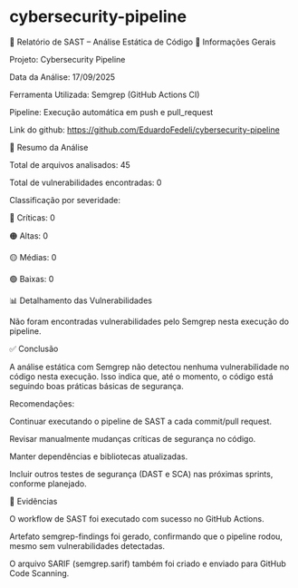 # cybersecurity-pipeline

📄 Relatório de SAST – Análise Estática de Código
📌 Informações Gerais

Projeto: Cybersecurity Pipeline

Data da Análise: 17/09/2025

Ferramenta Utilizada: Semgrep (GitHub Actions CI)

Pipeline: Execução automática em push e pull_request

Link do github: https://github.com/EduardoFedeli/cybersecurity-pipeline

🔎 Resumo da Análise

Total de arquivos analisados: 45

Total de vulnerabilidades encontradas: 0

Classificação por severidade:

🔴 Críticas: 0

🟠 Altas: 0

🟡 Médias: 0

🟢 Baixas: 0

📊 Detalhamento das Vulnerabilidades

Não foram encontradas vulnerabilidades pelo Semgrep nesta execução do pipeline.

✅ Conclusão

A análise estática com Semgrep não detectou nenhuma vulnerabilidade no código nesta execução.
Isso indica que, até o momento, o código está seguindo boas práticas básicas de segurança.

Recomendações:

Continuar executando o pipeline de SAST a cada commit/pull request.

Revisar manualmente mudanças críticas de segurança no código.

Manter dependências e bibliotecas atualizadas.

Incluir outros testes de segurança (DAST e SCA) nas próximas sprints, conforme planejado.

📂 Evidências

O workflow de SAST foi executado com sucesso no GitHub Actions.

Artefato semgrep-findings foi gerado, confirmando que o pipeline rodou, mesmo sem vulnerabilidades detectadas.

O arquivo SARIF (semgrep.sarif) também foi criado e enviado para GitHub Code Scanning.